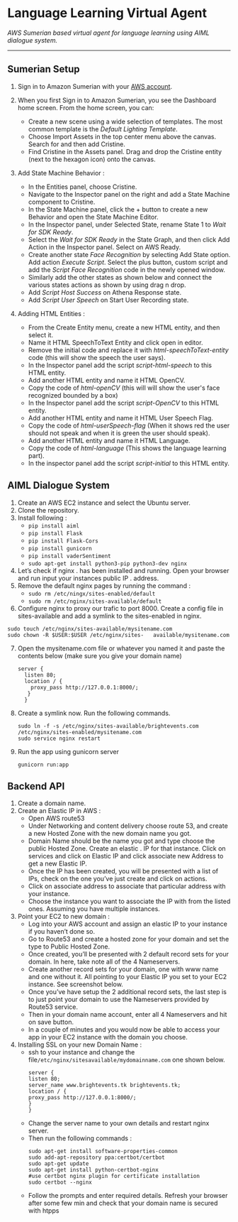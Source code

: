 # Language Learning Virtual Agent

*AWS Sumerian based virtual agent for language learning using AIML dialogue system.*

---

## Sumerian Setup

1. Sign in to Amazon Sumerian with your [AWS account](https://signin.aws.amazon.com/signin?redirect_uri=https%3A%2F%2Fportal.aws.amazon.com%2Fbilling%2Fsignup%2Fresume&client_id=signup).

2. When you first Sign in to Amazon Sumerian, you see the Dashboard home screen. From the home screen, you can:
   * Create a new scene using a wide selection of templates. The most common template is the *Default Lighting Template*.
   * Choose Import Assets in the top center menu above the canvas. Search for and then add Cristine.
   * Find Cristine in the Assets panel. Drag and drop the Cristine entity (next to the hexagon icon) onto the canvas.
   
3. Add State Machine Behavior :
   * In the Entities panel, choose Cristine.
   * Navigate to the Inspector panel on the right and add a State Machine component to Cristine.
   * In the State Machine panel, click the + button to create a new Behavior and open the State Machine Editor.
   * In the Inspector panel, under Selected State, rename State 1 to *Wait for SDK Ready*.
   * Select the *Wait for SDK Ready* in the State Graph, and then click Add Action in the Inspector panel. Select on AWS Ready.
   * Create another state *Face Recognition* by selecting Add State option. Add action *Execute Script*. Select the plus button, custom script and add the *Script Face Recognition* code in the newly opened window.
   * Similarly add the other states as shown below and connect the various states actions as shown by using drag n drop.
   * Add *Script Host Success* on Athena Response state.
   * Add *Script User Speech* on Start User Recording state.
  
4. Adding HTML Entities :
   * From the Create Entity menu, create a new HTML entity, and then select it.
   * Name it HTML SpeechToText Entity and click open in editor.
   * Remove the initial code and replace it with *html-speechToText-entity* code (this will show the speech the user says).
   * In the Inspector panel add the script *script-html-speech* to this HTML entity.
   * Add another HTML entity and name it HTML OpenCV.
   * Copy the code of *html-openCV* (this will will show the user's face recognized bounded by a box)
   * In the Inspector panel add the script *script-OpenCV* to this HTML entity.
   * Add another HTML entity and name it HTML User Speech Flag.
   * Copy the code of *html-userSpeech-flag* (When it shows red the user should not speak and when it is green the user should speak).
   * Add another HTML entity and name it HTML Language.
   * Copy the code of *html-language* (This shows the language learning part).
   * In the inspector panel add the script *script-initial* to this HTML entity.
   
 
 ## AIML Dialogue System
 
 1. Create an AWS EC2 instance and select the Ubuntu server.
 2. Clone the repository.
 3. Install following : 
    * `pip install aiml`
    * `pip install Flask`
    * `pip install Flask-Cors`
    * `pip install gunicorn`
    * `pip install vaderSentiment`
    * `sudo apt-get install python3-pip python3-dev nginx`
 4. Let’s check if nginx . has been installed and running. Open your browser and run input your instances public IP . address.
 5. Remove the default nginx pages by running the command :
    * `sudo rm /etc/ningx/sites-enabled/default`
    * `sudo rm /etc/nginx/sites-available/default`
 6. Configure nginx to proxy our trafic to port 8000. Create a config file in sites-available and add a symlink to the sites-enabled in nginx.
   ```
   sudo touch /etc/nginx/sites-available/mysitename.com
  sudo chown -R $USER:$USER /etc/nginx/sites-   available/mysitename.com
  ```
 7. Open the mysitename.com file or whatever you named it and paste the contents below (make sure you give your domain name)
    ```
    server {
      listen 80;
      location / {
        proxy_pass http://127.0.0.1:8000/;
       }
      }
     ```
 8. Create a symlink now. Run the following commands.
    ```
    sudo ln -f -s /etc/nginx/sites-available/brightevents.com /etc/nginx/sites-enabled/mysitename.com
    sudo service nginx restart
    ```
 9. Run the app using gunicorn server
    ```
    gunicorn run:app
    ```
    
 ## Backend API
 
 1. Create a domain name.
 2. Create an Elastic IP in AWS :
    * Open AWS route53
    * Under Networking and content delivery choose route 53, and create a new Hosted Zone with the new domain name you got.
    * Domain Name should be the name you got and type choose the public Hosted Zone. Create an elastic . IP for that instance. Click on services and click on Elastic IP and click associate new Address to get a new Elastic IP.
    * Once the IP has been created, you will be presented with a list of IPs, check on the one you’ve just create and click on actions.
    * Click on associate address to associate that particular address with your instance.
    * Choose the instance you want to associate the IP with from the listed ones. Assuming you have multiple instances.
 3. Point your EC2 to new domain :
    * Log into your AWS account and assign an elastic IP to your instance if you haven’t done so.
    * Go to Route53 and create a hosted zone for your domain and set the type to Public Hosted Zone.
    * Once created, you’ll be presented with 2 default record sets for your domain. In here, take note all of the 4 Nameservers.
    * Create another record sets for your domain, one with www name and one without it. All pointing to your Elastic IP you set to your EC2 instance. See screenshot below.
    * Once you’ve have setup the 2 additional record sets, the last step is to just point your domain to use the Nameservers provided by Route53 service.
    * Then in your domain name account, enter all 4 Nameservers and hit on save button.
    * In a couple of minutes and you would now be able to access your app in your EC2 instance with the domain you choose.
 4. Installing SSL on your new Domain Name :
    * ssh to your instance and change the file`/etc/nginx/sitesavailable/mydomainname.com` one shown below.
      ```
      server {
      listen 80;
      server_name www.brightevents.tk brightevents.tk;
      location / {
      proxy_pass http://127.0.0.1:8000/;
      }
      }
      ```
    * Change the server name to your own details and restart nginx server.
    * Then run the following commands : 
      ```
      sudo apt-get install software-properties-common
      sudo add-apt-repository ppa:certbot/certbot
      sudo apt-get update
      sudo apt-get install python-certbot-nginx
      #use certbot nginx plugin for certificate installation
      sudo certbot --nginx 
      ```
    * Follow the prompts and enter required details. Refresh your browser after some few min and check that your domain name is secured with htpps

